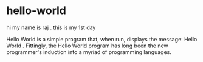 # hello-world
hi my name is raj .
this is my 1st day

Hello World is a simple program that, when run, displays the message: Hello World .
Fittingly, the Hello World program has long been the new programmer's induction into a myriad of programming languages. 
